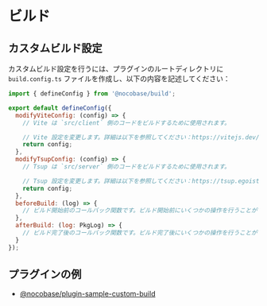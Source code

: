 # ビルド

## カスタムビルド設定

カスタムビルド設定を行うには、プラグインのルートディレクトリに `build.config.ts` ファイルを作成し、以下の内容を記述してください：

```js
import { defineConfig } from '@nocobase/build';

export default defineConfig({
  modifyViteConfig: (config) => {
    // Vite は `src/client` 側のコードをビルドするために使用されます。

    // Vite 設定を変更します。詳細は以下を参照してください：https://vitejs.dev/guide/
    return config;
  },
  modifyTsupConfig: (config) => {
    // Tsup は `src/server` 側のコードをビルドするために使用されます。

    // Tsup 設定を変更します。詳細は以下を参照してください：https://tsup.egoist.dev/#using-custom-configuration
    return config;
  },
  beforeBuild: (log) => {
    // ビルド開始前のコールバック関数です。ビルド開始前にいくつかの操作を行うことができます。
  },
  afterBuild: (log: PkgLog) => {
    // ビルド完了後のコールバック関数です。ビルド完了後にいくつかの操作を行うことができます。
  }
});
```

## プラグインの例

- [@nocobase/plugin-sample-custom-build](#)


